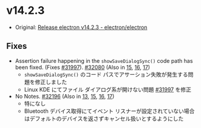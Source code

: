 # v14.2.3

- Original: [Release electron v14.2.3 - electron/electron](https://github.com/electron/electron/releases/tag/v14.2.3)

## Fixes

- Assertion failure happening in the `showSaveDialogSync()` code path has been fixed. (Fixes [#31997](https://github.com/electron/electron/issues/31997)). [#32080](https://github.com/electron/electron/pull/32080) (Also in [15](https://github.com/electron/electron/pull/32081), [16](https://github.com/electron/electron/pull/32082), [17](https://github.com/electron/electron/pull/32083))
  - `showSaveDialogSync()` のコード パスでアサーション失敗が発生する問題を修正しました
  - Linux KDE にてファイル ダイアログ系が開けない問題 [#31997](https://github.com/electron/electron/issues/31997) を修正
- No Notes. [#32196](https://github.com/electron/electron/pull/32196) (Also in [13](https://github.com/electron/electron/pull/32195), [15](https://github.com/electron/electron/pull/32197), [16](https://github.com/electron/electron/pull/32199), [17](https://github.com/electron/electron/pull/32198))
  - 特になし
  - Bluetooth デバイス取得にてイベント リスナーが設定されていない場合はデフォルトのデバイスを返さずキャンセル扱いとするようにした
